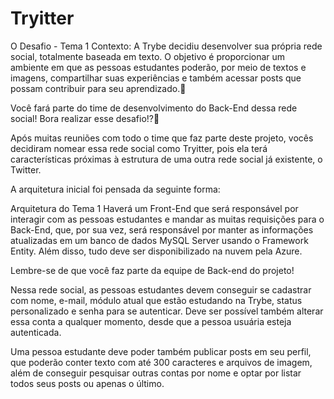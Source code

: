 # Tryitter
O Desafio - Tema 1
Contexto:
A Trybe decidiu desenvolver sua própria rede social, totalmente baseada em texto. O objetivo é proporcionar um ambiente em que as pessoas estudantes poderão, por meio de textos e imagens, compartilhar suas experiências e também acessar posts que possam contribuir para seu aprendizado.💚

Você fará parte do time de desenvolvimento do Back-End dessa rede social! Bora realizar esse desafio!?🚀

Após muitas reuniões com todo o time que faz parte deste projeto, vocês decidiram nomear essa rede social como Tryitter, pois ela terá características próximas à estrutura de uma outra rede social já existente, o Twitter.

A arquitetura inicial foi pensada da seguinte forma:

Arquitetura do Tema 1
Haverá um Front-End que será responsável por interagir com as pessoas estudantes e mandar as muitas requisições para o Back-End, que, por sua vez, será responsável por manter as informações atualizadas em um banco de dados MySQL Server usando o Framework Entity. Além disso, tudo deve ser disponibilizado na nuvem pela Azure.

Lembre-se de que você faz parte da equipe de Back-end do projeto!

Nessa rede social, as pessoas estudantes devem conseguir se cadastrar com nome, e-mail, módulo atual que estão estudando na Trybe, status personalizado e senha para se autenticar. Deve ser possível também alterar essa conta a qualquer momento, desde que a pessoa usuária esteja autenticada.

Uma pessoa estudante deve poder também publicar posts em seu perfil, que poderão conter texto com até 300 caracteres e arquivos de imagem, além de conseguir pesquisar outras contas por nome e optar por listar todos seus posts ou apenas o último.

